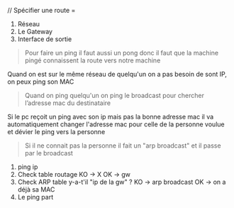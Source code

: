 // Spécifier une route = 

 1. Réseau 
 2. Le Gateway 
 3. Interface de sortie

> Pour faire un ping il faut aussi un pong donc il faut que la machine pingé connaissent la route vers notre machine

Quand on est sur le même réseau de quelqu'un on a pas besoin de sont IP, on peux ping son MAC

> Quand on ping quelqu'un on ping le broadcast pour chercher l’adresse mac du destinataire

Si le pc reçoit un ping avec son ip mais pas la bonne adresse mac il va automatiquement changer l'adresse mac pour celle de la personne voulue et dévier le ping vers la personne

> Si il ne connait pas la personne il fait un "arp broadcast" et il passe par le broadcast

 1. ping ip
 2. Check table routage
		KO -> X
		OK -> gw
 3. Check ARP table
		y-a-t'il "ip de la gw" ?
				KO -> arp broadcast
				OK -> on a déjà sa MAC
4. Le ping part

<!--stackedit_data:
eyJoaXN0b3J5IjpbLTYxNDMzMDA4Miw0NDQ5NjUxMzcsLTUxNj
IwNDE4LDE4MzIxODQ2NV19
-->